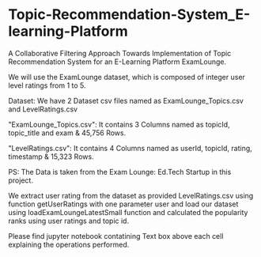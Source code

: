 # Topic-Recommendation-System_E-learning-Platform

A Collaborative Filtering Approach Towards Implementation of Topic Recommendation System for an E-Learning Platform ExamLounge.

We will use the ExamLounge dataset, which is composed of integer user level ratings from 1 to 5.

Dataset: We have 2 Dataset csv files named as ExamLounge_Topics.csv and LevelRatings.csv

"ExamLounge_Topics.csv": It contains 3 Columns named as topicId, topic_title and exam & 45,756 Rows.

"LevelRatings.csv": It contains 4 Columns named as userId, topicId, rating, timestamp & 15,323 Rows.

PS: The Data is taken from the Exam Lounge: Ed.Tech Startup in this project.

We extract user rating from the dataset as provided LevelRatings.csv using function getUserRatings with one parameter user and load our dataset using loadExamLoungeLatestSmall function and calculated the popularity ranks using user ratings and topic id.

Please find jupyter notebook contatining Text box above each cell explaining the operations performed.
